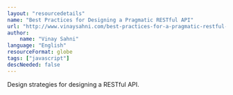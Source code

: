 ```yaml
---
layout: "resourcedetails"
name: "Best Practices for Designing a Pragmatic RESTful API"
url: "http://www.vinaysahni.com/best-practices-for-a-pragmatic-restful-api#restful"
author:
    name: "Vinay Sahni"
language: "English"
resourceFormat: globe
tags: ["javascript"]
descNeeded: false
---
```


Design strategies for designing a RESTful API.